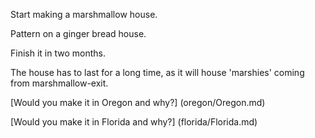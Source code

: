 Start making a marshmallow house.

Pattern on a ginger bread house.

Finish it in two months.

The house has to last for a long time, as it will house 'marshies' coming from marshmallow-exit.

[Would you make it in Oregon and why?] (oregon/Oregon.md)

[Would you make it in Florida and why?] (florida/Florida.md)
